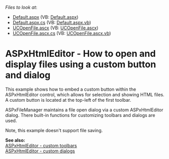 <!-- default file list -->
*Files to look at*:

* [Default.aspx](./CS/DevExpress.Example/Default.aspx) (VB: [Default.aspx](./VB/DevExpress.Example/Default.aspx))
* [Default.aspx.cs](./CS/DevExpress.Example/Default.aspx.cs) (VB: [Default.aspx.vb](./VB/DevExpress.Example/Default.aspx.vb))
* [UCOpenFile.ascx](./CS/DevExpress.Example/UCOpenFile.ascx) (VB: [UCOpenFile.ascx](./VB/DevExpress.Example/UCOpenFile.ascx))
* [UCOpenFile.ascx.cs](./CS/DevExpress.Example/UCOpenFile.ascx.cs) (VB: [UCOpenFile.ascx.vb](./VB/DevExpress.Example/UCOpenFile.ascx.vb))
<!-- default file list end -->
# ASPxHtmlEditor - How to open and display files using a custom button and dialog


<p>This example shows how to embed a custom button within the ASPxHtmlEditor control, which allows for selection and showing HTML files. A custom button is located at the top-left of the first toolbar. </p><p>ASPxFileManager maintains a file open dialog via a custom ASPxHtmlEditor dialog. There built-in functions for customizing toolbars and dialogs are used.</p><p>Note, this example doesn't support file saving.</p><p><strong>See also:</strong><br />
<a href="http://demos.devexpress.com/ASPxHTMLEditorDemos/Features/CustomToolbars.aspx"><u>ASPxHtmlEditor - custom toolbars</u></a> <br />
<a href="http://demos.devexpress.com/ASPxHTMLEditorDemos/Dialogs/CustomDialogs.aspx"><u>ASPxHtmlEditor - custom dialogs</u></a></p>

<br/>



